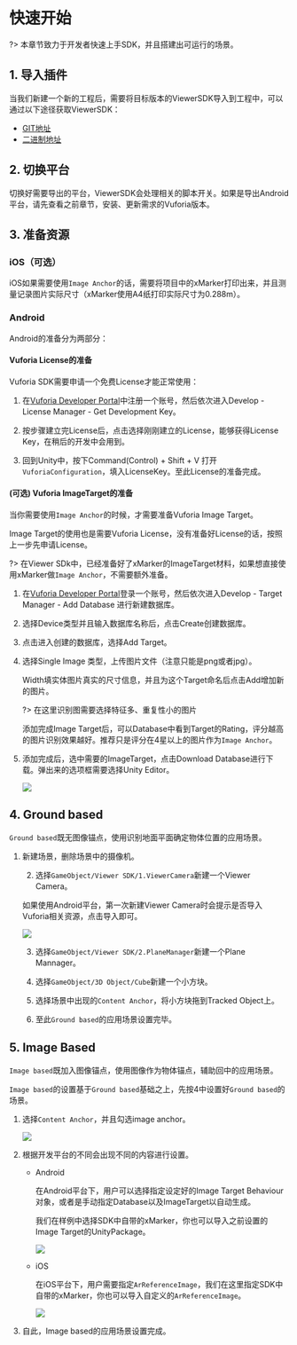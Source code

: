 # 快速开始

?> 本章节致力于开发者快速上手SDK，并且搭建出可运行的场景。



## 1. 导入插件

当我们新建一个新的工程后，需要将目标版本的ViewerSDK导入到工程中，可以通过以下途径获取ViewerSDK：

- [GIT地址]("")
- [二进制地址]("")



## 2. 切换平台

切换好需要导出的平台，ViewerSDK会处理相关的脚本开关。如果是导出Android平台，请先查看之前章节，安装、更新需求的Vuforia版本。



## 3. 准备资源

### iOS（可选）

iOS如果需要使用`Image Anchor`的话，需要将项目中的xMarker打印出来，并且测量记录图片实际尺寸（xMarker使用A4纸打印实际尺寸为0.288m）。

### Android

Android的准备分为两部分：

#### Vuforia License的准备

Vuforia SDK需要申请一个免费License才能正常使用：

1. 在[Vuforia Developer Portal](https://developer.vuforia.com/)中注册一个账号，然后依次进入Develop - License Manager - Get Development Key。

2. 按步骤建立完License后，点击选择刚刚建立的License，能够获得License Key，在稍后的开发中会用到。

3. 回到Unity中，按下Command(Control) + Shift + V 打开`VuforiaConfiguration`，填入LicenseKey。至此License的准备完成。

   

####  **(可选)** Vuforia ImageTarget的准备

当你需要使用`Image Anchor`的时候，才需要准备Vuforia Image Target。

Image Target的使用也是需要Vuforia License，没有准备好License的话，按照上一步先申请License。

?> 在Viewer SDk中，已经准备好了xMarker的ImageTarget材料，如果想直接使用xMarker做`Image Anchor`，不需要额外准备。

1. 在[Vuforia Developer Portal](https://developer.vuforia.com/)登录一个账号，然后依次进入Develop - Target Manager - Add Database 进行新建数据库。

2. 选择Device类型并且输入数据库名称后，点击Create创建数据库。

3. 点击进入创建的数据库，选择Add Target。

4. 选择Single Image 类型，上传图片文件（注意只能是png或者jpg）。

   Width填实体图片真实的尺寸信息，并且为这个Target命名后点击Add增加新的图片。

   ?> 在这里识别图需要选择特征多、重复性小的图片

   添加完成Image Target后，可以Database中看到Target的Rating，评分越高的图片识别效果越好。推荐只是评分在4星以上的图片作为`Image Anchor`。

5. 添加完成后，选中需要的ImageTarget，点击Download Database进行下载。弹出来的选项框需要选择Unity Editor。

   ![](https://ximmerse-1253940012.cos.ap-guangzhou.myqcloud.com/viewsdk/sdkvuforia-databaes-download-target.png)



## 4. Ground based

`Ground based`既无图像锚点，使用识别地面平面确定物体位置的应用场景。



 1. 新建场景，删除场景中的摄像机。

	2. 选择`GameObject/Viewer SDK/1.ViewerCamera`新建一个Viewer Camera。

    如果使用Android平台，第一次新建Viewer Camera时会提示是否导入Vuforia相关资源，点击导入即可。

    ![](https://ximmerse-1253940012.cos.ap-guangzhou.myqcloud.com/viewsdk/sdkvuforia-import-assets.png)

	3. 选择`GameObject/Viewer SDK/2.PlaneManager`新建一个Plane Mannager。

	4. 选择`GameObject/3D Object/Cube`新建一个小方块。

	5. 选择场景中出现的`Content Anchor`，将小方块拖到Tracked Object上。

	6. 至此`Ground based`的应用场景设置完毕。

## 5. Image Based

`Image based`既加入图像锚点，使用图像作为物体锚点，辅助回中的应用场景。

`Image based`的设置基于`Ground based`基础之上，先按4中设置好`Ground based`的场景。



1. 选择`Content Anchor`，并且勾选image anchor。

   ![](https://ximmerse-1253940012.cos.ap-guangzhou.myqcloud.com/viewsdk/sdkcontent-stage-inspector.png)

2. 根据开发平台的不同会出现不同的内容进行设置。

   - Android

     在Android平台下，用户可以选择指定设定好的Image Target Behaviour对象，或者是手动指定Database以及ImageTarget以自动生成。

     我们在样例中选择SDK中自带的xMarker，你也可以导入之前设置的Image Target的UnityPackage。

     ![](https://ximmerse-1253940012.cos.ap-guangzhou.myqcloud.com/viewsdk/sdkcontent-anchor-android-settings.png)

   - iOS

     在iOS平台下，用户需要指定`ArReferenceImage`，我们在这里指定SDK中自带的xMarker，你也可以导入自定义的`ArReferenceImage`。

     ![](https://ximmerse-1253940012.cos.ap-guangzhou.myqcloud.com/viewsdk/sdkcontent-anchor-iOS-settings.png)

3. 自此，Image based的应用场景设置完成。